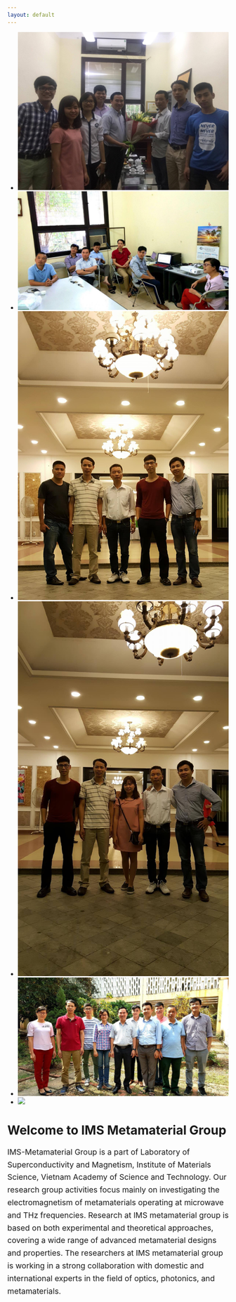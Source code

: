 ```yaml
---
layout: default
---
```

<!-- <div class="ui embed rounded" data-url="https://www.youtube.com/embed/5JSab6z7hFs" data-placeholder="https://3c1703fe8d.site.internapcdn.net/newman/gfx/news/hires/2015/4-scientistscr.jpg"></div> -->
<script src="//sachinchoolur.github.io/lightslider/dist/js/lightslider.js" charset="utf-8"></script>

<div class="demo">
    <ul id="lightSlider">
        <li data-thumb="/images/activities/1.jpg">
            <img src="/images/activities/1.jpg" />
        </li>
        <li data-thumb="/images/activities/2.jpg">
            <img src="/images/activities/2.jpg" />
        </li>
        <li data-thumb="/images/activities/3.jpg">
            <img src="/images/activities/3.jpg" />
        </li>
        <li data-thumb="/images/activities/4.jpg">
            <img src="/images/activities/4.jpg" />
        </li>
        <li data-thumb="/images/activities/5.jpg">
            <img src="/images/activities/5.jpg" />
        </li>
        <li data-thumb="/images/activities/6.jpg">
            <img src="/images/activities/6.jpg" />
        </li>
    </ul>
</div>

# Welcome to IMS Metamaterial Group


<span style="font-size: 1.1rem; line-height: 1.8rem;">
IMS-Metamaterial Group is a part of Laboratory of Superconductivity and Magnetism, Institute of Materials Science, Vietnam Academy of Science and Technology. Our research group activities focus mainly on investigating the electromagnetism of metamaterials operating at microwave and THz frequencies. Research at IMS metamaterial group is based on both experimental and theoretical approaches, covering a wide range of advanced metamaterial designs and properties. The researchers at IMS metamaterial group is working in a strong collaboration with domestic and international experts in the field of optics, photonics, and metamaterials.
</span>


<script>
$('.ui.embed').embed();
$('#lightSlider').lightSlider({
    gallery: true,
    item: 1,
    loop:true,
    slideMargin: 0,
    thumbItem: 9
});
</script>
